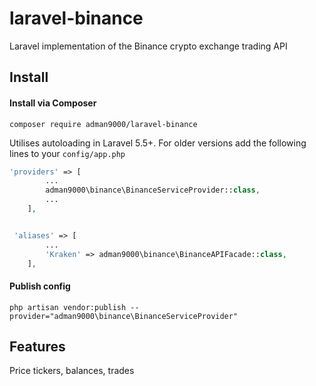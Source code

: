 # laravel-binance
Laravel implementation of the Binance crypto exchange trading API

## Install

#### Install via Composer

```
composer require adman9000/laravel-binance
```

Utilises autoloading in Laravel 5.5+. For older versions add the following lines to your `config/app.php`

```php
'providers' => [
        ...
        adman9000\binance\BinanceServiceProvider::class,
        ...
    ],


 'aliases' => [
        ...
        'Kraken' => adman9000\binance\BinanceAPIFacade::class,
    ],
```

#### Publish config

```
php artisan vendor:publish --provider="adman9000\binance\BinanceServiceProvider"
```

## Features

Price tickers, balances, trades
